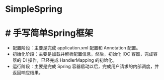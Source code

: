 # SimpleSpring
# # 手写简单Spring框架
- 配置阶段：主要是完成 application.xml 配置和 Annotation 配置。
- 初始化阶段：主要是加载并解析配置信息，然后，初始化 IOC 容器，完成容器的 DI 操作，已经完成 HandlerMapping 的初始化。
- 运行阶段：主要是完成 Spring 容器启动以后，完成用户请求的内部调度，并返回响应结果。
  
